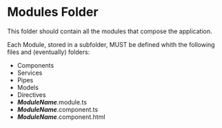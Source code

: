# Modules Folder

This folder should contain all the modules that compose the application.

Each Module, stored in a subfolder, MUST be defined whith the following files and (eventually) folders:

- Components
- Services
- Pipes
- Models
- Directives
- **_ModuleName_**.module.ts
- **_ModuleName_**.component.ts
- **_ModuleName_**.component.html
